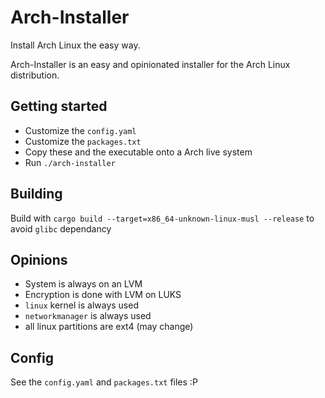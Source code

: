 # Arch-Installer
Install Arch Linux the easy way.

Arch-Installer is an easy and opinionated installer for the Arch Linux distribution.

## Getting started
* Customize the `config.yaml`
* Customize the `packages.txt`
* Copy these and the executable onto a Arch live system
* Run `./arch-installer`

## Building
Build with `cargo build --target=x86_64-unknown-linux-musl --release` to avoid `glibc` dependancy

## Opinions
* System is always on an LVM
* Encryption is done with LVM on LUKS
* `linux` kernel is always used
* `networkmanager` is always used
* all linux partitions are ext4 (may change)

## Config
See the `config.yaml` and `packages.txt` files :P
